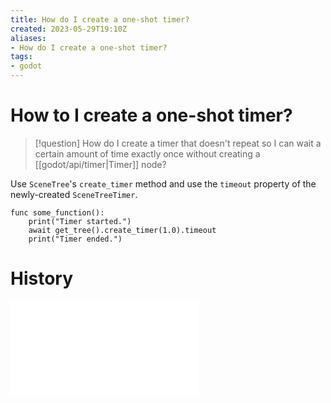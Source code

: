 ```yaml
---
title: How do I create a one-shot timer?
created: 2023-05-29T19:10Z
aliases:
- How do I create a one-shot timer?
tags:
- godot
---
```


# How to I create a one-shot timer?

> [!question]
> How do I create a timer that doesn't repeat so I can wait a certain amount of time exactly once without creating a [[godot/api/timer|Timer]] node?

Use `SceneTree`'s `create_timer` method and use the `timeout` property of the newly-created `SceneTreeTimer`.

```gdscript
func some_function():
    print("Timer started.")
    await get_tree().create_timer(1.0).timeout
    print("Timer ended.")
```

# History

![202305291910](../entries/202305291910.md)
